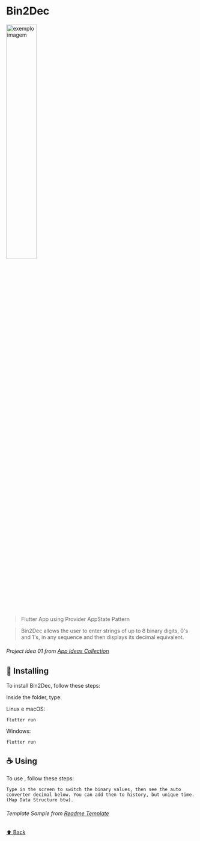 # Bin2Dec

[//]: # (![GitHub repo size]&#40;https://img.shields.io/github/repo-size/iuricode/README-template?style=for-the-badge&#41;)

[//]: # (![GitHub language count]&#40;https://img.shields.io/github/languages/count/iuricode/README-template?style=for-the-badge&#41;)

[//]: # (![GitHub forks]&#40;https://img.shields.io/github/forks/iuricode/README-template?style=for-the-badge&#41;)

[//]: # (![Bitbucket open issues]&#40;https://img.shields.io/bitbucket/issues/iuricode/README-template?style=for-the-badge&#41;)

[//]: # (![Bitbucket open pull requests]&#40;https://img.shields.io/bitbucket/pr-raw/iuricode/README-template?style=for-the-badge&#41;)

<img src="https://i.imgur.com/YgJbdKn.png" alt="exemplo imagem" width="40%">


> Flutter App using Provider AppState Pattern

> Bin2Dec allows the user to enter strings of up to 8 binary digits, 0's and 1's, in any sequence and then displays its decimal equivalent.

###### Project idea 01 from [App Ideas Collection](https://github.com/florinpop17/app-ideas)

## 🚀 Installing <Bin2Dec>

To install Bin2Dec, follow these steps:

Inside the folder, type:

Linux e macOS:

```
flutter run
```

Windows:

```
flutter run
```

## ☕ Using <Bin2Dec>

To use <Bin2Dec>, follow these steps:

```
Type in the screen to switch the binary values, then see the auto 
converter decimal below. You can add then to history, but unique time.
(Map Data Structure btw).
```

###### Template Sample from [Readme Template](https://github.com/iuricode/readme-template)

[⬆ Back](#Bin2Dec)<br>
